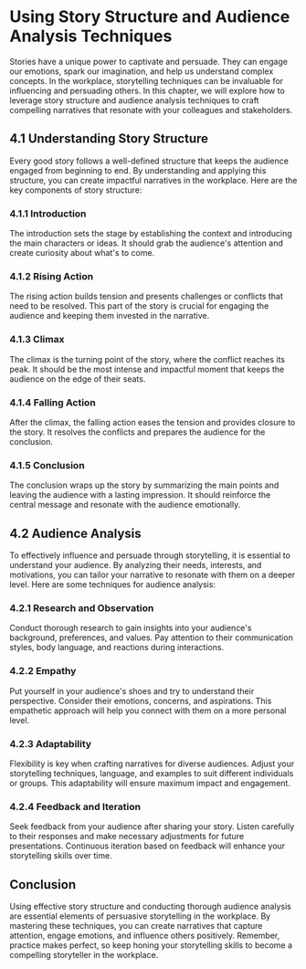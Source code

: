 # Using Story Structure and Audience Analysis Techniques

Stories have a unique power to captivate and persuade. They can engage our emotions, spark our imagination, and help us understand complex concepts. In the workplace, storytelling techniques can be invaluable for influencing and persuading others. In this chapter, we will explore how to leverage story structure and audience analysis techniques to craft compelling narratives that resonate with your colleagues and stakeholders.

## 4.1 Understanding Story Structure

Every good story follows a well-defined structure that keeps the audience engaged from beginning to end. By understanding and applying this structure, you can create impactful narratives in the workplace. Here are the key components of story structure:

### 4.1.1 Introduction

The introduction sets the stage by establishing the context and introducing the main characters or ideas. It should grab the audience's attention and create curiosity about what's to come.

### 4.1.2 Rising Action

The rising action builds tension and presents challenges or conflicts that need to be resolved. This part of the story is crucial for engaging the audience and keeping them invested in the narrative.

### 4.1.3 Climax

The climax is the turning point of the story, where the conflict reaches its peak. It should be the most intense and impactful moment that keeps the audience on the edge of their seats.

### 4.1.4 Falling Action

After the climax, the falling action eases the tension and provides closure to the story. It resolves the conflicts and prepares the audience for the conclusion.

### 4.1.5 Conclusion

The conclusion wraps up the story by summarizing the main points and leaving the audience with a lasting impression. It should reinforce the central message and resonate with the audience emotionally.

## 4.2 Audience Analysis

To effectively influence and persuade through storytelling, it is essential to understand your audience. By analyzing their needs, interests, and motivations, you can tailor your narrative to resonate with them on a deeper level. Here are some techniques for audience analysis:

### 4.2.1 Research and Observation

Conduct thorough research to gain insights into your audience's background, preferences, and values. Pay attention to their communication styles, body language, and reactions during interactions.

### 4.2.2 Empathy

Put yourself in your audience's shoes and try to understand their perspective. Consider their emotions, concerns, and aspirations. This empathetic approach will help you connect with them on a more personal level.

### 4.2.3 Adaptability

Flexibility is key when crafting narratives for diverse audiences. Adjust your storytelling techniques, language, and examples to suit different individuals or groups. This adaptability will ensure maximum impact and engagement.

### 4.2.4 Feedback and Iteration

Seek feedback from your audience after sharing your story. Listen carefully to their responses and make necessary adjustments for future presentations. Continuous iteration based on feedback will enhance your storytelling skills over time.

## Conclusion

Using effective story structure and conducting thorough audience analysis are essential elements of persuasive storytelling in the workplace. By mastering these techniques, you can create narratives that capture attention, engage emotions, and influence others positively. Remember, practice makes perfect, so keep honing your storytelling skills to become a compelling storyteller in the workplace.
